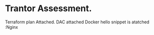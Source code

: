 # Trantor Assessment.
Terraform plan Attached.
DAC attached
Docker hello snippet is atatched :Nginx
